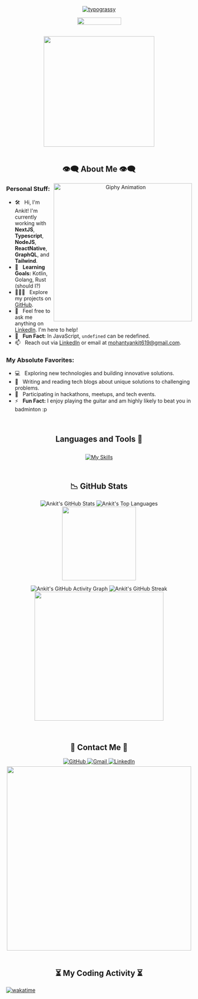 <div align="center">
  <a href="https://github.com/Ankitmohanty2/typograssy">
    <img alt="typograssy" src="https://typograssy.deno.dev/api?text=%E3%82%B8%E3%83%A7%E3%83%B3%E3%81%A7%E3%81%99%E3%80%82%E3%81%93%E3%82%93%E3%81%AB%E3%81%A1%E3%81%AF&l0=none&l1=82d9d0&l2=027353&l3=038c4c&l4=01402e&bg=none&frame=none&speed=100&comment=">
  </a>
  <p>
    <img draggable="false" style="width:119px;height:20px;" src="https://komarev.com/ghpvc/?username=Ankitmohanty2&style=for-the-badge&color=1C8C8C">
  </p>
</div>

<br>

<div align="center">
  <img src="https://media.giphy.com/media/v1.Y2lkPTc5MGI3NjExdG1mbjI5NnB2OHZraGZwanMxOWNqNm5hcTIwc29kODVrZGN3MnBrNCZlcD12MV9pbnRlcm5hbF9naWZfYnlfaWQmY3Q9Zw/11KzOet1ElBDz2/giphy.gif" width="300px">
</div>

<br>

<h2 align="center">👁️‍🗨️ About Me 👁️‍🗨️</h2>

<div align="center">
  <img align="right" width="375" alt="Giphy Animation" src="https://media.giphy.com/media/v1.Y2lkPTc5MGI3NjExZHc4ZTllZ3V1ajVydTMwdG1hZ3N0OGt1Z3YwM3FudHViaXcwMWZpdCZlcD12MV9pbnRlcm5hbF9naWZfYnlfaWQmY3Q9Zw/cruO3FTeoAxjiTVxPW/giphy.gif" />
</div>

### Personal Stuff:

- 🛠 &nbsp; Hi, I'm Ankit! I'm currently working with **NextJS**, **Typescript**, **NodeJS**, **ReactNative**, **GraphQL**, and **Tailwind**.
- 👀 &nbsp; **Learning Goals:** Kotlin, Golang, Rust (should I?)
- 👨🏻‍💻 &nbsp; Explore my projects on [GitHub](https://github.com/Ankitmohanty2).
- 💬 &nbsp; Feel free to ask me anything on [LinkedIn](https://www.linkedin.com/in/ankit-mohanty-3036ba209/). I'm here to help!
- 👾 &nbsp; **Fun Fact:** In JavaScript, `undefined` can be redefined. <!-- `var some_var; undefined` `some_var == undefined` `true` `undefined = 'I am undefined'` -->
- 📫 &nbsp; Reach out via [LinkedIn](https://www.linkedin.com/in/ankit-mohanty-3036ba209/) or email at [mohantyankit619@gmail.com](mailto:mohantyankit619@gmail.com).

### My Absolute Favorites:

- 💻 &nbsp; Exploring new technologies and building innovative solutions.
- 📰 &nbsp; Writing and reading tech blogs about unique solutions to challenging problems.
- 🍕 &nbsp; Participating in hackathons, meetups, and tech events.
- ⚡ &nbsp; **Fun Fact:** I enjoy playing the guitar and am highly likely to beat you in badminton :p

<br>

<h2 align="center">Languages and Tools 📖</h2>

<div align="center">
  <a href="https://skillicons.dev">
    <img style="margin: 10px;" src="https://skillicons.dev/icons?i=javascript,ts,bash,linux,git,github,java,py,nodejs,c,cpp,css,html,react,express,materialui,mongodb,postgres,graphql,postman,docker,next,redux,vscode,firebase,jquery,vite&perline=8" alt="My Skills" />
  </a>
</div>

<br>

<h2 align="center">📉 GitHub Stats</h2>

<div align="center">
  <p>
    <img alt="Ankit's GitHub Stats" src="https://github-readme-stats.vercel.app/api?username=Ankitmohanty2&show_icons=true&count_private=true&theme=react&hide_border=true&bg_color=0D1117" />
    <img alt="Ankit's Top Languages" src="https://github-readme-stats.vercel.app/api/top-langs/?username=Ankitmohanty2&langs_count=8&count_private=true&layout=compact&theme=react&hide_border=true&bg_color=0D1117" />
    <img src="https://user-images.githubusercontent.com/65576812/183567672-780321f4-eda3-4501-88a8-ea73f9e87d85.gif" width="200px">
  </p>

  <p>
    <img alt="Ankit's GitHub Activity Graph" src="https://github-readme-activity-graph.vercel.app/graph?username=Ankitmohanty2&bg_color=0d1117&color=00bfc2&line=00696b&point=00ffff&area=true&hide_border=true" />
    <img alt="Ankit's GitHub Streak" src="https://streak-stats.demolab.com?user=Ankitmohanty2&theme=cobalt&hide_border=true" />
    <img src="https://media.giphy.com/media/v1.Y2lkPTc5MGI3NjExam91aTV2eXNuNHFucml5emhuc2ZqYXF4a2k4eTN4ZjNoeGRvNDY0YyZlcD12MV9pbnRlcm5hbF9naWZfYnlfaWQmY3Q9Zw/gOnyRejxIPvPUE65HN/giphy.gif" width="350px">
  </p>
</div>

<br>

<h2 align="center">📝 Contact Me 📝</h2>

<div align="center">
  <a href="https://github.com/Ankitmohanty2" target="_blank">
    <img src="https://img.shields.io/badge/github-%2324292e.svg?&style=for-the-badge&logo=github&logoColor=white" alt="GitHub" style="margin-bottom: 5px;" />
  </a>
  <a href="mailto:mohantyankit619@gmail.com" target="_blank">
    <img src="https://img.shields.io/badge/gmail-%2300acee.svg?&style=for-the-badge&logo=gmail&logoColor=white" alt="Gmail" style="margin-bottom: 5px;" />
  </a>
  <a href="https://www.linkedin.com/in/ankit-mohanty-3036ba209/" target="_blank">
    <img src="https://img.shields.io/badge/linkedin-%231E77B5.svg?&style=for-the-badge&logo=linkedin&logoColor=white" alt="LinkedIn" style="margin-bottom: 5px;" />
  </a>
  <br>
  <img align="center" src="https://media.giphy.com/media/v1.Y2lkPTc5MGI3NjExbnZyc3NncDR1bjB6d3lwMWExMjgzODM3N3lwZjNvZW1zMGl3d2I4ayZlcD12MV9pbnRlcm5hbF9naWZfYnlfaWQmY3Q9Zw/45aI9YiKOI6CdmxPhi/giphy.gif" width="500" />
</div>

<br>

<h2 align="center">⏳ My Coding Activity ⏳</h2>


[![wakatime](https://wakatime.com/badge/user/018cc5da-3dee-4f24-aa62-88eae14a8ad3.svg)](https://wakatime.com/@018cc5da-3dee-4f24-aa62-88eae14a8ad3)

